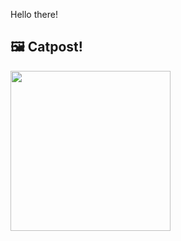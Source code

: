 Hello there!



## 🖼️ Catpost!

<sub>
    <img src="https://cdn2.thecatapi.com/images/MTc3NDE5Nw.jpg" height="256">
</sub>

